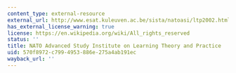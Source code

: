 ```yaml
---
content_type: external-resource
external_url: http://www.esat.kuleuven.ac.be/sista/natoasi/ltp2002.html
has_external_license_warning: true
license: https://en.wikipedia.org/wiki/All_rights_reserved
status: ''
title: NATO Advanced Study Institute on Learning Theory and Practice
uid: 570f8972-c799-4953-886e-275a4ab191ec
wayback_url: ''
---
```

